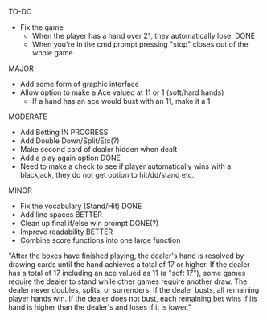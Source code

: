 TO-DO

- Fix the game
    - When the player has a hand over 21, they automatically lose. DONE
    - When you're in the cmd prompt pressing "stop" closes out of the whole game

MAJOR
 - Add some form of graphic interface
 - Allow option to make a Ace valued at 11 or 1 (soft/hard hands)
    - If a hand has an ace would bust with an 11, make it a 1


MODERATE 
 - Add Betting IN PROGRESS
 - Add Double Down/Split/Etc(?)
 - Make second card of dealer hidden when dealt
 - Add a play again option DONE
 - Need to make a check to see if player automatically wins with a blackjack, they do not get option to hit/dd/stand etc.

MINOR
 - Fix the vocabulary (Stand/Hit) DONE
 - Add line spaces BETTER
 - Clean up final if/else win prompt DONE(?)
 - Improve readability BETTER
 - Combine score functions into one large function

"After the boxes have finished playing, the dealer's hand is resolved by drawing cards until the hand achieves a total of 17 or higher. If the dealer has a total of 17 including an ace valued as 11 (a "soft 17"), some games require the dealer to stand while other games require another draw. The dealer never doubles, splits, or surrenders. If the dealer busts, all remaining player hands win. If the dealer does not bust, each remaining bet wins if its hand is higher than the dealer's and loses if it is lower."
